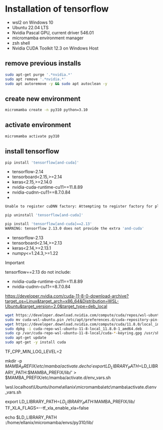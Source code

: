 # Installation of tensorflow

- wsl2 on Windows 10
- Ubuntu 22.04 LTS
- Nvidia Pascal GPU, current driver 546.01
- micromamba environment manager
- zsh shell
- Nvidia CUDA Toolkit 12.3 on Windows Host

## remove previous installs


```bash
sudo apt-get purge '.*nvidia.*'
sudo apt remove '.*nvidia.*'
sudo apt autoremove -y && sudo apt autoclean -y
```

## create new environment

```bash
micromamba create -n py310 python=3.10
```

## activate environment

```bash
micromamba activate py310
```

## install tensorflow

```bash
pip install 'tensorflow[and-cuda]'
```

- tensorflow-2.14
- tensorboard<2.15,>=2.14
- keras<2.15,>=2.14.0
- nvidia-cuda-runtime-cu11==11.8.89
- nvidia-cudnn-cu11==8.7.0.84
- 

```bash
Unable to register cuDNN factory: Attempting to register factory for plugin cuDNN when one has already been registered
```

```bash
pip uninstall 'tensorflow[and-cuda]'
```

```bash
pip install 'tensorflow[and-cuda]==2.13'
WARNING: tensorflow 2.13.0 does not provide the extra 'and-cuda'
```

- tensorflow-2.13
- tensorboard<2.14,>=2.13
- keras<2.14,>=2.13.1
- numpy<=1.24.3,>=1.22


> [!IMPORTANT]
> 
> tensorflow==2.13 do not include:
>
> - nvidia-cuda-runtime-cu11==11.8.89
> - nvidia-cudnn-cu11==8.7.0.84

https://developer.nvidia.com/cuda-11-8-0-download-archive?target_os=Linux&target_arch=x86_64&Distribution=WSL-Ubuntu&target_version=2.0&target_type=deb_local
```bash
wget https://developer.download.nvidia.com/compute/cuda/repos/wsl-ubuntu/x86_64/cuda-wsl-ubuntu.pin
sudo mv cuda-wsl-ubuntu.pin /etc/apt/preferences.d/cuda-repository-pin-600
wget https://developer.download.nvidia.com/compute/cuda/11.8.0/local_installers/cuda-repo-wsl-ubuntu-11-8-local_11.8.0-1_amd64.deb
sudo dpkg -i cuda-repo-wsl-ubuntu-11-8-local_11.8.0-1_amd64.deb
sudo cp /var/cuda-repo-wsl-ubuntu-11-8-local/cuda-*-keyring.gpg /usr/share/keyrings/
sudo apt-get update
sudo apt-get -y install cuda
```


TF_CPP_MIN_LOG_LEVEL=2

mkdir -p $MAMBA_PREFIX/etc/mamba/activate.d
echo 'export LD_LIBRARY_PATH=$LD_LIBRARY_PATH:$MAMBA_PREFIX/lib/' > $MAMBA_PREFIX/etc/mamba/activate.d/env_vars.sh

\\wsl.localhost\Ubuntu\home\ellanix\micromamba\etc\mamba\activate.d\env_vars.sh

export LD_LIBRARY_PATH=$LD_LIBRARY_PATH:$MAMBA_PREFIX/lib/
TF_XLA_FLAGS=--tf_xla_enable_xla=false

echo $LD_LIBRARY_PATH                                    
:/home/ellanix/micromamba/envs/py310/lib/

